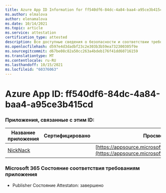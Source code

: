 ```yaml
---
title: Azure App ID Information for ff540df6-84dc-4a84-baa4-a95ce3b415cd
ms.author: elmalova
author: elenamalova
ms.date: 10/14/2021
ms.topic: article
ms.service: attestation
certification_type: attested
description: Все доступные сведения о безопасности и соответствии требованиям для ff540df6-84dc-4a84-baa4-a95ce3b415cd.
ms.openlocfilehash: d597e4d3dadbf23c2e303b3b59ea732300305f9e
ms.sourcegitcommit: d67be08c82a50cc263a4bdeb176f41dd60716159
ms.translationtype: MT
ms.contentlocale: ru-RU
ms.lasthandoff: 10/15/2021
ms.locfileid: "60376063"
---
```

# <a name="azure-app-id-ff540df6-84dc-4a84-baa4-a95ce3b415cd"></a>Azure App ID: ff540df6-84dc-4a84-baa4-a95ce3b415cd


### <a name="apps-associated-with-this-id"></a>Приложения, связанные с этим ID:
| **Название приложения** | **Сертифицировано** | **Просмотр в AppSource** |
|--------------|---------------|-----------------------|
| [NickNack](https://docs.microsoft.com/microsoft-365-app-certification/forward/WA200003196) |  | [https://appsource.microsoft.com/product/office/WA200003196](https://appsource.microsoft.com/product/office/WA200003196) |

### <a name="microsoft-365-app-compliance-status"></a>Microsoft 365 Состояние соответствия требованиям приложения
- Publisher Состояние Attestaton: завершено
